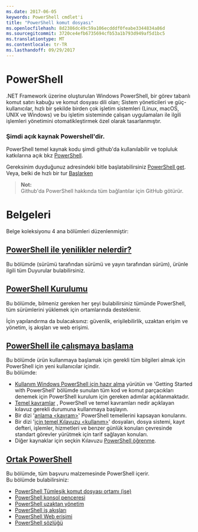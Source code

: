 ```yaml
---
ms.date: 2017-06-05
keywords: PowerShell cmdlet'i
title: "PowerShell komut dosyası"
ms.openlocfilehash: 8d2386dc49c59a106ecdddf0feabe3344834a86d
ms.sourcegitcommit: 3720ce4efb6735694cfb53a1b793d949af5d1bc5
ms.translationtype: MT
ms.contentlocale: tr-TR
ms.lasthandoff: 09/29/2017
---
```

# <a name="powershell"></a>PowerShell

.NET Framework üzerine oluşturulan Windows PowerShell, bir görev tabanlı komut satırı kabuğu ve komut dosyası dili olan; Sistem yöneticileri ve güç-kullanıcılar, hızlı bir şekilde birden çok işletim sistemleri (Linux, macOS, UNIX ve Windows) ve bu işletim sisteminde çalışan uygulamaları ile ilgili işlemleri yönetimini otomatikleştirmek özel olarak tasarlanmıştır.

### <a name="powershell-is-now-open-source"></a>Şimdi açık kaynak Powershell'dir.

PowerShell temel kaynak kodu şimdi github'da kullanılabilir ve topluluk katkılarına açık bkz [PowerShell](https://github.com/powershell/powershell).

Gereksinim duyduğunuz adresindeki bitle başlatabilirsiniz [PowerShell get](https://github.com/PowerShell/PowerShell#get-powershell).
Veya, belki de hızlı bir tur [Başlarken](https://github.com/PowerShell/PowerShell/blob/master/docs/learning-powershell)

> **Not:**  
> Github'da PowerShell hakkında tüm bağlantılar için GitHub götürür.

# <a name="documentation"></a>Belgeleri

Belge koleksiyonu 4 ana bölümleri düzenlenmiştir:

## <a name="whats-new-with-powershellwhats-newwhat-s-new-with-powershellmd"></a>[PowerShell ile yenilikler nelerdir?](whats-new/What-s-New-With-PowerShell.md)
Bu bölümde (sürümü tarafından sürümü ve yayın tarafından sürüm), ürünle ilgili tüm Duyurular bulabilirsiniz.

## <a name="powershell-setupsetupsetup-referencemd"></a>[PowerShell Kurulumu](setup/setup-reference.md)
Bu bölümde, bilmeniz gereken her şeyi bulabilirsiniz tümünde PowerShell, tüm sürümlerini yüklemek için ortamlarında desteklenir.  

İçin yapılandırma da bulacaksınız: güvenlik, erişilebilirlik, uzaktan erişim ve yönetim, iş akışları ve web erişimi.

## <a name="getting-started-with-powershellgetting-startedgetting-started-with-windows-powershellmd"></a>[PowerShell ile çalışmaya başlama](getting-started/Getting-Started-with-Windows-PowerShell.md)
Bu bölümde ürün kullanmaya başlamak için gerekli tüm bilgileri almak için PowerShell için yeni kullanıcılar içindir.  
Bu bölümde:
- [Kullanım Windows PowerShell için hazır alma](getting-started/Getting-Ready-to-Use-Windows-PowerShell.md) yürütün ve 'Getting Started with PowerShell' bölümde sunulan tüm kod ve komut parçacıkları denemek için PowerShell kurulum için gereken adımlar açıklanmaktadır.
- [Temel kavramlar](getting-started/fundamental-concepts.md) , PowerShell ve temel kavramları nedir açıklayan kılavuz gerekli durumuna kullanmaya başlayın.
- Bir dizi '[anlama &lt;kavram&gt;](getting-started/understanding-concepts-reference.md)' PowerShell temellerini kapsayan konularını.
- Bir dizi '[için temel Kılavuzu &lt;kullanım&gt;](getting-started/cookbooks/basic-cookbooks-reference.md)' dosyaları, dosya sistemi, kayıt defteri, işlemler, hizmetleri ve benzer günlük konuları çevresinde standart görevler yürütmek için tarif sağlayan konuları.
- Diğer kaynaklar için seçkin Kılavuzu [PowerShell öğrenme](getting-started/more-powershell-learning.md).

## <a name="common-powershellcore-powershellcore-powershellmd"></a>[Ortak PowerShell](core-powershell/core-powershell.md)
Bu bölümde, tüm başvuru malzemesinde PowerShell içerir.  
Bu bölümde bulabilirsiniz:
- [PowerShell Tümleşik komut dosyası ortamı \(işe\)](core-powershell/ise-guide.md)
- [PowerShell konsol penceresi](core-powershell/console-guide.md)
- [PowerShell uzaktan yönetim](core-powershell/Running-Remote-Commands.md)
- [PowerShell iş akışları](core-powershell/workflows-guide.md)
- [PowerShell Web erişimi](core-powershell/web-access.md)
- [PowerShell sözlüğü](Windows-PowerShell-Glossary.md)

